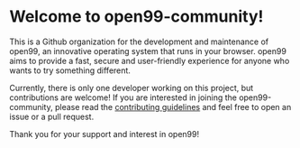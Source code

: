 # Welcome to open99-community!

This is a Github organization for the development and maintenance of open99, an innovative operating system that runs in your browser. open99 aims to provide a fast, secure and user-friendly experience for anyone who wants to try something different.

Currently, there is only one developer working on this project, but contributions are welcome! If you are interested in joining the open99-community, please read the [contributing guidelines](https://github.com/open99-community/open99/blob/main/CONTRIBUTING.md) and feel free to open an issue or a pull request.

Thank you for your support and interest in open99!
